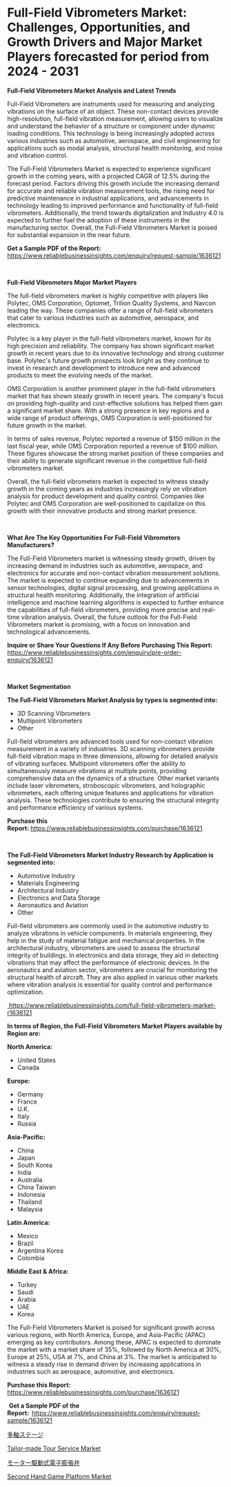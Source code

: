 <p><h1>Full-Field Vibrometers Market: Challenges, Opportunities, and Growth Drivers and Major Market Players forecasted for period from 2024 - 2031</h1></p><p><strong>Full-Field Vibrometers Market Analysis and Latest Trends</strong></p>
<p><p>Full-Field Vibrometers are instruments used for measuring and analyzing vibrations on the surface of an object. These non-contact devices provide high-resolution, full-field vibration measurement, allowing users to visualize and understand the behavior of a structure or component under dynamic loading conditions. This technology is being increasingly adopted across various industries such as automotive, aerospace, and civil engineering for applications such as modal analysis, structural health monitoring, and noise and vibration control.</p><p>The Full-Field Vibrometers Market is expected to experience significant growth in the coming years, with a projected CAGR of 12.5% during the forecast period. Factors driving this growth include the increasing demand for accurate and reliable vibration measurement tools, the rising need for predictive maintenance in industrial applications, and advancements in technology leading to improved performance and functionality of full-field vibrometers. Additionally, the trend towards digitalization and Industry 4.0 is expected to further fuel the adoption of these instruments in the manufacturing sector. Overall, the Full-Field Vibrometers Market is poised for substantial expansion in the near future.</p></p>
<p><strong>Get a Sample PDF of the Report:&nbsp;</strong> <a href="https://www.reliablebusinessinsights.com/enquiry/request-sample/1636121">https://www.reliablebusinessinsights.com/enquiry/request-sample/1636121</a></p>
<p>&nbsp;</p>
<p><strong>Full-Field Vibrometers Major Market Players</strong></p>
<p><p>The full-field vibrometers market is highly competitive with players like Polytec, OMS Corporation, Optomet, Trilion Quality Systems, and Navcon leading the way. These companies offer a range of full-field vibrometers that cater to various industries such as automotive, aerospace, and electronics.</p><p>Polytec is a key player in the full-field vibrometers market, known for its high precision and reliability. The company has shown significant market growth in recent years due to its innovative technology and strong customer base. Polytec's future growth prospects look bright as they continue to invest in research and development to introduce new and advanced products to meet the evolving needs of the market.</p><p>OMS Corporation is another prominent player in the full-field vibrometers market that has shown steady growth in recent years. The company's focus on providing high-quality and cost-effective solutions has helped them gain a significant market share. With a strong presence in key regions and a wide range of product offerings, OMS Corporation is well-positioned for future growth in the market.</p><p>In terms of sales revenue, Polytec reported a revenue of $150 million in the last fiscal year, while OMS Corporation reported a revenue of $100 million. These figures showcase the strong market position of these companies and their ability to generate significant revenue in the competitive full-field vibrometers market.</p><p>Overall, the full-field vibrometers market is expected to witness steady growth in the coming years as industries increasingly rely on vibration analysis for product development and quality control. Companies like Polytec and OMS Corporation are well-positioned to capitalize on this growth with their innovative products and strong market presence.</p></p>
<p>&nbsp;</p>
<p><strong>What Are The Key Opportunities For Full-Field Vibrometers Manufacturers?</strong></p>
<p><p>The Full-Field Vibrometers market is witnessing steady growth, driven by increasing demand in industries such as automotive, aerospace, and electronics for accurate and non-contact vibration measurement solutions. The market is expected to continue expanding due to advancements in sensor technologies, digital signal processing, and growing applications in structural health monitoring. Additionally, the integration of artificial intelligence and machine learning algorithms is expected to further enhance the capabilities of full-field vibrometers, providing more precise and real-time vibration analysis. Overall, the future outlook for the Full-Field Vibrometers market is promising, with a focus on innovation and technological advancements.</p></p>
<p><strong>Inquire or Share Your Questions If Any Before Purchasing This Report:</strong> <a href="https://www.reliablebusinessinsights.com/enquiry/pre-order-enquiry/1636121">https://www.reliablebusinessinsights.com/enquiry/pre-order-enquiry/1636121</a></p>
<p>&nbsp;</p>
<p><strong>Market Segmentation</strong></p>
<p><strong>The Full-Field Vibrometers Market Analysis by types is segmented into:</strong></p>
<p><ul><li>3D Scanning Vibrometers</li><li>Multipoint Vibrometers</li><li>Other</li></ul></p>
<p><p>Full-field vibrometers are advanced tools used for non-contact vibration measurement in a variety of industries. 3D scanning vibrometers provide full-field vibration maps in three dimensions, allowing for detailed analysis of vibrating surfaces. Multipoint vibrometers offer the ability to simultaneously measure vibrations at multiple points, providing comprehensive data on the dynamics of a structure. Other market variants include laser vibrometers, stroboscopic vibrometers, and holographic vibrometers, each offering unique features and applications for vibration analysis. These technologies contribute to ensuring the structural integrity and performance efficiency of various systems.</p></p>
<p><strong>Purchase this Report:&nbsp;</strong><a href="https://www.reliablebusinessinsights.com/purchase/1636121">https://www.reliablebusinessinsights.com/purchase/1636121</a></p>
<p>&nbsp;</p>
<p><strong>The Full-Field Vibrometers Market Industry Research by Application is segmented into:</strong></p>
<p><ul><li>Automotive Industry</li><li>Materials Engineering</li><li>Architectural Industry</li><li>Electronics and Data Storage</li><li>Aeronautics and Aviation</li><li>Other</li></ul></p>
<p><p>Full-field vibrometers are commonly used in the automotive industry to analyze vibrations in vehicle components. In materials engineering, they help in the study of material fatigue and mechanical properties. In the architectural industry, vibrometers are used to assess the structural integrity of buildings. In electronics and data storage, they aid in detecting vibrations that may affect the performance of electronic devices. In the aeronautics and aviation sector, vibrometers are crucial for monitoring the structural health of aircraft. They are also applied in various other markets where vibration analysis is essential for quality control and performance optimization.</p></p>
<p><a href="https://www.reliablebusinessinsights.com/full-field-vibrometers-market-r1636121">&nbsp;https://www.reliablebusinessinsights.com/full-field-vibrometers-market-r1636121</a></p>
<p><strong>In terms of Region, the Full-Field Vibrometers Market Players available by Region are:</strong></p>
<p>
    <p> <strong> North America: </strong>
        <ul>
            <li>United States</li>
            <li>Canada</li>
        </ul>
        </p> 
    <p> <strong> Europe: </strong>
        <ul>
            <li>Germany</li>
            <li>France</li>
            <li>U.K.</li>
            <li>Italy</li>
            <li>Russia</li>
        </ul>
        </p> 
    <p> <strong> Asia-Pacific: </strong>
        <ul>
            <li>China</li>
            <li>Japan</li>
            <li>South Korea</li>
            <li>India</li>
            <li>Australia</li>
            <li>China Taiwan</li>
            <li>Indonesia</li>
            <li>Thailand</li>
            <li>Malaysia</li>
        </ul>
        </p> 
    <p> <strong> Latin America: </strong>
        <ul>
            <li>Mexico</li>
            <li>Brazil</li>
            <li>Argentina Korea</li>
            <li>Colombia</li>
        </ul>
        </p> 
    <p> <strong> Middle East & Africa: </strong>
        <ul>
            <li>Turkey</li>
            <li>Saudi</li>
            <li>Arabia</li>
            <li>UAE</li>
            <li>Korea</li>
        </ul>
    </p>
    </p>
<p><p>The Full-Field Vibrometers Market is poised for significant growth across various regions, with North America, Europe, and Asia-Pacific (APAC) emerging as key contributors. Among these, APAC is expected to dominate the market with a market share of 35%, followed by North America at 30%, Europe at 25%, USA at 7%, and China at 3%. The market is anticipated to witness a steady rise in demand driven by increasing applications in industries such as aerospace, automotive, and electronics.</p></p>
<p><strong>Purchase this Report: </strong><a href="https://www.reliablebusinessinsights.com/purchase/1636121">https://www.reliablebusinessinsights.com/purchase/1636121</a></p>
<p>&nbsp;<strong>Get a Sample PDF of the Report:&nbsp;&nbsp;</strong><a href="https://www.reliablebusinessinsights.com/enquiry/request-sample/1636121">https://www.reliablebusinessinsights.com/enquiry/request-sample/1636121</a></p>
<p><strong></strong></p>
<p><p><a href="https://github.com/roulaayoub-saad/Market-Research-Report-List-1/blob/main/803072992204.md">多軸ステージ</a></p><p><a href="https://github.com/ElmoRunolfsson2023/Market-Research-Report-List-1/blob/main/tailor-made-tour-service-market.md">Tailor-made Tour Service Market</a></p><p><a href="https://github.com/schmahlson/Market-Research-Report-List-2/blob/main/357685092205.md">モーター駆動式電子膨張弁</a></p><p><a href="https://github.com/susanjprice2023/Market-Research-Report-List-1/blob/main/second-hand-game-platform-market.md">Second Hand Game Platform Market</a></p></p>